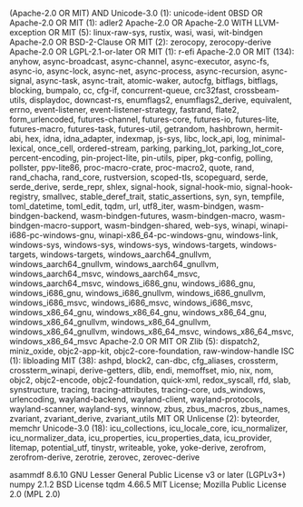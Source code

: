 (Apache-2.0 OR MIT) AND Unicode-3.0 (1): unicode-ident
0BSD OR Apache-2.0 OR MIT (1): adler2
Apache-2.0 OR Apache-2.0 WITH LLVM-exception OR MIT (5): linux-raw-sys, rustix, wasi, wasi, wit-bindgen
Apache-2.0 OR BSD-2-Clause OR MIT (2): zerocopy, zerocopy-derive
Apache-2.0 OR LGPL-2.1-or-later OR MIT (1): r-efi
Apache-2.0 OR MIT (134): anyhow, async-broadcast, async-channel, async-executor, async-fs, async-io, async-lock, async-net, async-process, async-recursion, async-signal, async-task, async-trait, atomic-waker, autocfg, bitflags, bitflags, blocking, bumpalo, cc, cfg-if, concurrent-queue, crc32fast, crossbeam-utils, displaydoc, downcast-rs, enumflags2, enumflags2_derive, equivalent, errno, event-listener, event-listener-strategy, fastrand, flate2, form_urlencoded, futures-channel, futures-core, futures-io, futures-lite, futures-macro, futures-task, futures-util, getrandom, hashbrown, hermit-abi, hex, idna, idna_adapter, indexmap, js-sys, libc, lock_api, log, minimal-lexical, once_cell, ordered-stream, parking, parking_lot, parking_lot_core, percent-encoding, pin-project-lite, pin-utils, piper, pkg-config, polling, pollster, ppv-lite86, proc-macro-crate, proc-macro2, quote, rand, rand_chacha, rand_core, rustversion, scoped-tls, scopeguard, serde, serde_derive, serde_repr, shlex, signal-hook, signal-hook-mio, signal-hook-registry, smallvec, stable_deref_trait, static_assertions, syn, syn, tempfile, toml_datetime, toml_edit, tqdm, url, utf8_iter, wasm-bindgen, wasm-bindgen-backend, wasm-bindgen-futures, wasm-bindgen-macro, wasm-bindgen-macro-support, wasm-bindgen-shared, web-sys, winapi, winapi-i686-pc-windows-gnu, winapi-x86_64-pc-windows-gnu, windows-link, windows-sys, windows-sys, windows-sys, windows-targets, windows-targets, windows-targets, windows_aarch64_gnullvm, windows_aarch64_gnullvm, windows_aarch64_gnullvm, windows_aarch64_msvc, windows_aarch64_msvc, windows_aarch64_msvc, windows_i686_gnu, windows_i686_gnu, windows_i686_gnu, windows_i686_gnullvm, windows_i686_gnullvm, windows_i686_msvc, windows_i686_msvc, windows_i686_msvc, windows_x86_64_gnu, windows_x86_64_gnu, windows_x86_64_gnu, windows_x86_64_gnullvm, windows_x86_64_gnullvm, windows_x86_64_gnullvm, windows_x86_64_msvc, windows_x86_64_msvc, windows_x86_64_msvc
Apache-2.0 OR MIT OR Zlib (5): dispatch2, miniz_oxide, objc2-app-kit, objc2-core-foundation, raw-window-handle
ISC (1): libloading
MIT (38): ashpd, block2, can-dbc, cfg_aliases, crossterm, crossterm_winapi, derive-getters, dlib, endi, memoffset, mio, nix, nom, objc2, objc2-encode, objc2-foundation, quick-xml, redox_syscall, rfd, slab, synstructure, tracing, tracing-attributes, tracing-core, uds_windows, urlencoding, wayland-backend, wayland-client, wayland-protocols, wayland-scanner, wayland-sys, winnow, zbus, zbus_macros, zbus_names, zvariant, zvariant_derive, zvariant_utils
MIT OR Unlicense (2): byteorder, memchr
Unicode-3.0 (18): icu_collections, icu_locale_core, icu_normalizer, icu_normalizer_data, icu_properties, icu_properties_data, icu_provider, litemap, potential_utf, tinystr, writeable, yoke, yoke-derive, zerofrom, zerofrom-derive, zerotrie, zerovec, zerovec-derive

asammdf  8.6.10   GNU Lesser General Public License v3 or later (LGPLv3+)
numpy    2.1.2    BSD License
tqdm     4.66.5   MIT License; Mozilla Public License 2.0 (MPL 2.0)
